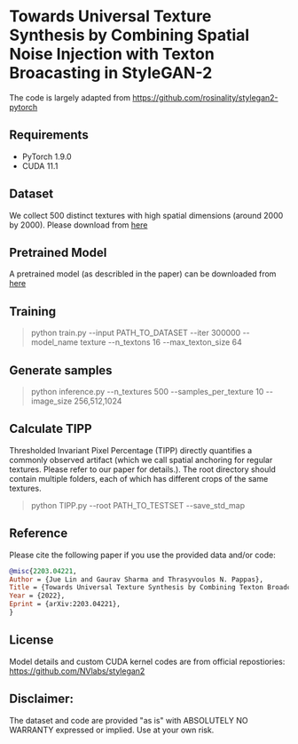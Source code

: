 # Towards Universal Texture Synthesis by Combining Spatial Noise Injection with Texton Broacasting in StyleGAN-2

The code is largely adapted from https://github.com/rosinality/stylegan2-pytorch

## Requirements

* PyTorch 1.9.0
* CUDA 11.1

## Dataset 

We collect 500 distinct textures with high spatial dimensions (around 2000 by 2000). Please download from [here](https://drive.google.com/file/d/15tM8vlc-ZnYVQpyjf63QyQQ9inqtijmt/view?usp=sharing)

## Pretrained Model

A pretrained model (as describled in the paper) can be downloaded from [here](https://drive.google.com/file/d/1s0aZM9-IHMLFNIJOJXnRH6Y3iF5Grezu/view?usp=sharing)

## Training

> python train.py --input PATH_TO_DATASET --iter 300000 --model_name texture --n_textons 16 --max_texton_size 64

## Generate samples

> python inference.py --n_textures 500 --samples_per_texture 10 --image_size 256,512,1024

## Calculate TIPP

Thresholded Invariant Pixel Percentage (TIPP) directly quantifies a commonly observed artifact (which we call spatial anchoring for regular textures. Please refer to our paper for details.). The root directory should contain multiple folders, each of which has different crops of the same textures.

> python TIPP.py --root PATH_TO_TESTSET --save_std_map

## Reference

Please cite the following paper if you use the provided data and/or code:

~~~bibtex
@misc{2203.04221,
Author = {Jue Lin and Gaurav Sharma and Thrasyvoulos N. Pappas},
Title = {Towards Universal Texture Synthesis by Combining Texton Broadcasting with Noise Injection in StyleGAN-2},
Year = {2022},
Eprint = {arXiv:2203.04221},
}
~~~

## License

Model details and custom CUDA kernel codes are from official repostiories: https://github.com/NVlabs/stylegan2

## Disclaimer: 

The dataset and code are provided "as is" with ABSOLUTELY NO WARRANTY expressed or implied. Use at your own risk.